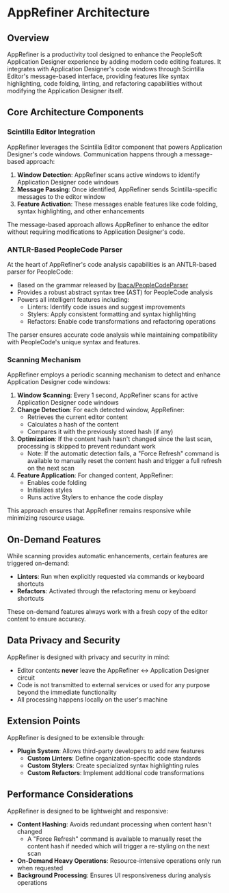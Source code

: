 # AppRefiner Architecture

## Overview

AppRefiner is a productivity tool designed to enhance the PeopleSoft Application Designer experience by adding modern code editing features. It integrates with Application Designer's code windows through Scintilla Editor's message-based interface, providing features like syntax highlighting, code folding, linting, and refactoring capabilities without modifying the Application Designer itself.

## Core Architecture Components

### Scintilla Editor Integration

AppRefiner leverages the Scintilla Editor component that powers Application Designer's code windows. Communication happens through a message-based approach:

1. **Window Detection**: AppRefiner scans active windows to identify Application Designer code windows
2. **Message Passing**: Once identified, AppRefiner sends Scintilla-specific messages to the editor window
3. **Feature Activation**: These messages enable features like code folding, syntax highlighting, and other enhancements

The message-based approach allows AppRefiner to enhance the editor without requiring modifications to Application Designer's code.

### ANTLR-Based PeopleCode Parser

At the heart of AppRefiner's code analysis capabilities is an ANTLR-based parser for PeopleCode:

- Based on the grammar released by [lbaca/PeopleCodeParser](https://github.com/lbaca/PeopleCodeParser)
- Provides a robust abstract syntax tree (AST) for PeopleCode analysis
- Powers all intelligent features including:
  - Linters: Identify code issues and suggest improvements
  - Stylers: Apply consistent formatting and syntax highlighting
  - Refactors: Enable code transformations and refactoring operations

The parser ensures accurate code analysis while maintaining compatibility with PeopleCode's unique syntax and features.

### Scanning Mechanism

AppRefiner employs a periodic scanning mechanism to detect and enhance Application Designer code windows:

1. **Window Scanning**: Every 1 second, AppRefiner scans for active Application Designer code windows
2. **Change Detection**: For each detected window, AppRefiner:
   - Retrieves the current editor content
   - Calculates a hash of the content
   - Compares it with the previously stored hash (if any)
3. **Optimization**: If the content hash hasn't changed since the last scan, processing is skipped to prevent redundant work
   - Note: If the automatic detection fails, a "Force Refresh" command is available to manually reset the content hash and trigger a full refresh on the next scan
4. **Feature Application**: For changed content, AppRefiner:
   - Enables code folding
   - Initializes styles
   - Runs active Stylers to enhance the code display

This approach ensures that AppRefiner remains responsive while minimizing resource usage.

## On-Demand Features

While scanning provides automatic enhancements, certain features are triggered on-demand:

- **Linters**: Run when explicitly requested via commands or keyboard shortcuts
- **Refactors**: Activated through the refactoring menu or keyboard shortcuts

These on-demand features always work with a fresh copy of the editor content to ensure accuracy.

## Data Privacy and Security

AppRefiner is designed with privacy and security in mind:

- Editor contents **never** leave the AppRefiner ↔ Application Designer circuit
- Code is not transmitted to external services or used for any purpose beyond the immediate functionality
- All processing happens locally on the user's machine

## Extension Points

AppRefiner is designed to be extensible through:

- **Plugin System**: Allows third-party developers to add new features
  - **Custom Linters**: Define organization-specific code standards
  - **Custom Stylers**: Create specialized syntax highlighting rules
  - **Custom Refactors**: Implement additional code transformations

## Performance Considerations

AppRefiner is designed to be lightweight and responsive:
- **Content Hashing**: Avoids redundant processing when content hasn't changed
  - A "Force Refresh" command is available to manually reset the content hash if needed which will trigger a re-styling on the next scan
- **On-Demand Heavy Operations**: Resource-intensive operations only run when requested
- **Background Processing**: Ensures UI responsiveness during analysis operations
